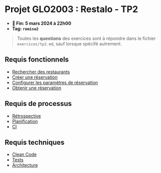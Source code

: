 # Projet GLO2003 : Restalo - TP2

- **📅 Fin: 5 mars 2024 à 22h00**
- **Tag: `remise2`**

> Toutes les **questions** des exercices sont à répondre dans le fichier `exercices/tp2.md`, sauf lorsque spécifé autrement.

## Requis fonctionnels

- [Rechercher des restaurants](./features/4.rechercher-restaurants.md)
- [Créer une réservation](./features/5.creer-reservation.md)
- [Configurer les paramètres de réservation](./features/5a.configurer-reservation.md)
- [Obtenir une réservation](./features/6.obtenir-reservation.md)

## Requis de processus

- [Rétrospective](./process/retro.md)
- [Planification](./process/planif.md)
- [CI](./process/ci.md)

## Requis techniques

- [Clean Code](./code/cleancode.md)
- [Tests](./code/tests.md)
- [Architecture](./code/architecture.md)
